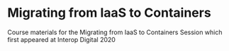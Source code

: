# Migrating from IaaS to Containers
Course materials for the Migrating from IaaS to Containers Session which first appeared at Interop Digital 2020



